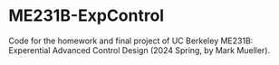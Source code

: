# ME231B-ExpControl
Code for the homework and final project of UC Berkeley ME231B: Experential Advanced Control Design (2024 Spring, by Mark Mueller).
